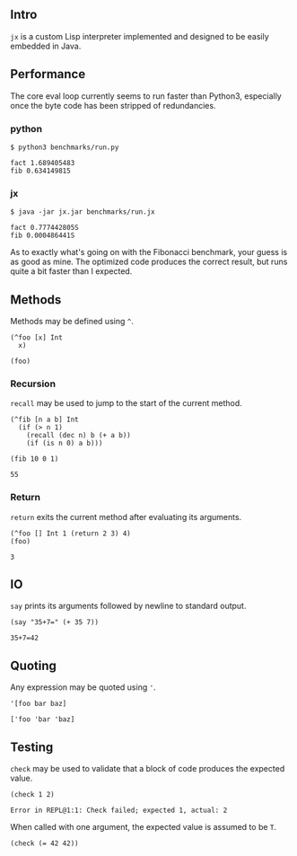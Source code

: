 ## Intro
`jx` is a custom Lisp interpreter implemented and designed to be easily embedded in Java.

## Performance
The core eval loop currently seems to run faster than Python3,
especially once the byte code has been stripped of redundancies.

### python
```
$ python3 benchmarks/run.py
```
```
fact 1.689405483
fib 0.634149815
```

### jx
```
$ java -jar jx.jar benchmarks/run.jx
```
```
fact 0.777442805S
fib 0.000486441S
```

As to exactly what's going on with the Fibonacci benchmark, your guess is as good as mine.
The optimized code produces the correct result, but runs quite a bit faster than I expected.

## Methods
Methods may be defined using `^`.

```
(^foo [x] Int 
  x)
  
(foo)
```

### Recursion
`recall` may be used to jump to the start of the current method.

```
(^fib [n a b] Int
  (if (> n 1) 
    (recall (dec n) b (+ a b)) 
    (if (is n 0) a b)))

(fib 10 0 1)
```
`55`

### Return
`return` exits the current method after evaluating its arguments.

```
(^foo [] Int 1 (return 2 3) 4)
(foo)
```
`3`

## IO
`say` prints its arguments followed by newline to standard output.
```
(say "35+7=" (+ 35 7))
```
```
35+7=42
```

## Quoting
Any expression may be quoted using `'`.

```
'[foo bar baz]
```
`['foo 'bar 'baz]`

## Testing
`check` may be used to validate that a block of code produces the expected value.
```
(check 1 2)
```
```
Error in REPL@1:1: Check failed; expected 1, actual: 2
```

When called with one argument, the expected value is assumed to be `T`.
```
(check (= 42 42))
```
